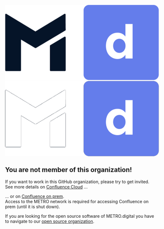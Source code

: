 ![METRO.digital logo](./profile/images/METRO-DIGITAL-LOGO-light-mode.png#gh-light-mode-only)
![METRO.digital logo](./profile/images/METRO-DIGITAL-LOGO-dark-mode.png#gh-dark-mode-only)

## You are not member of this organization!

If you want to work in this GitHub organization, please try to get invited.  
See more details on [Confluence Cloud](https://metrodigital.atlassian.net/wiki/x/KgD8Bg) ...

... or on [Confluence on prem](https://confluence.metrosystems.net/x/GvL9Ig).  
Access to the METRO network is required for accessing Confluence on prem (until it is shut down).

If you are looking for the open source software of METRO.digital
you have to navigate to our [open source organization](https://github.com/metro-digital).
